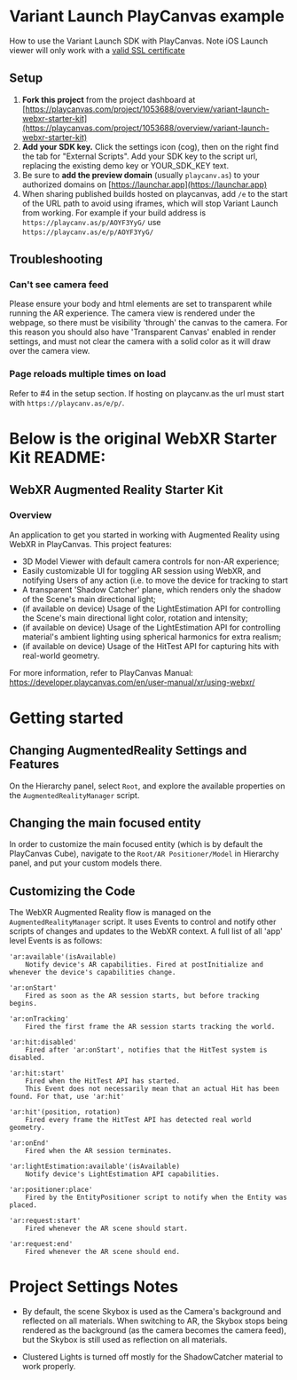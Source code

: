 # Variant Launch PlayCanvas example

How to use the Variant Launch SDK with PlayCanvas. Note iOS Launch viewer will only work with a [valid SSL certificate](https://launch.variant3d.com/docs/development-guide)

## Setup

1.  **Fork this project** from the project dashboard at [https://playcanvas.com/project/1053688/overview/variant-launch-webxr-starter-kit](https://playcanvas.com/project/1053688/overview/variant-launch-webxr-starter-kit)
2.  **Add your SDK key.** Click the settings icon (cog), then on the right find the tab for "External Scripts". Add your SDK key to the script url, replacing the existing demo key or YOUR_SDK_KEY text.
3.  Be sure to **add the preview domain** (usually `playcanv.as`) to your authorized domains on [https://launchar.app](https://launchar.app)
4.  When sharing published builds hosted on playcanvas, add `/e` to the start of the URL path to avoid using iframes, which will stop Variant Launch from working. For example if your build address is `https://playcanv.as/p/AOYF3YyG/` use `https://playcanv.as/e/p/AOYF3YyG/`

## Troubleshooting

### Can't see camera feed

Please ensure your body and html elements are set to transparent while running the AR experience. The camera view is rendered under the webpage, so there must be visibility 'through' the canvas to the camera. For this reason you should also have 'Transparent Canvas' enabled in render settings, and must not clear the camera with a solid color as it will draw over the camera view.

### Page reloads multiple times on load

Refer to #4 in the setup section. If hosting on playcanv.as the url must start with `https://playcanv.as/e/p/`.

# Below is the original WebXR Starter Kit README:

## WebXR Augmented Reality Starter Kit

### Overview

An application to get you started in working with Augmented Reality using WebXR in PlayCanvas. This project features:

- 3D Model Viewer with default camera controls for non-AR experience;
- Easily customizable UI for toggling AR session using WebXR, and notifying Users of any action (i.e. to move the device for tracking to start
- A transparent 'Shadow Catcher' plane, which renders only the shadow of the Scene's main directional light;
- (if available on device) Usage of the LightEstimation API for controlling the Scene's main directional light color, rotation and intensity;
- (if available on device) Usage of the LightEstimation API for controlling material's ambient lighting using spherical harmonics for extra realism;
- (if available on device) Usage of the HitTest API for capturing hits with real-world geometry.

For more information, refer to PlayCanvas Manual:
https://developer.playcanvas.com/en/user-manual/xr/using-webxr/

# Getting started

## Changing AugmentedReality Settings and Features

On the Hierarchy panel, select `Root`, and explore the available properties on the `AugmentedRealityManager` script.

## Changing the main focused entity

In order to customize the main focused entity (which is by default the PlayCanvas Cube), navigate to the `Root/AR Positioner/Model` in Hierarchy panel, and put your custom models there.

## Customizing the Code

The WebXR Augmented Reality flow is managed on the `AugmentedRealityManager` script. It uses Events to control and notify other scripts of changes and updates to the WebXR context. A full list of all 'app' level Events is as follows:

    'ar:available'(isAvailable)
        Notify device's AR capabilities. Fired at postInitialize and whenever the device's capabilities change.

    'ar:onStart'
        Fired as soon as the AR session starts, but before tracking begins.

    'ar:onTracking'
        Fired the first frame the AR session starts tracking the world.

    'ar:hit:disabled'
        Fired after 'ar:onStart', notifies that the HitTest system is disabled.

    'ar:hit:start'
        Fired when the HitTest API has started.
        This Event does not necessarily mean that an actual Hit has been found. For that, use 'ar:hit'

    'ar:hit'(position, rotation)
        Fired every frame the HitTest API has detected real world geometry.

    'ar:onEnd'
        Fired when the AR session terminates.

    'ar:lightEstimation:available'(isAvailable)
        Notify device's LightEstimation API capabilities.

    'ar:positioner:place'
        Fired by the EntityPositioner script to notify when the Entity was placed.

    'ar:request:start'
        Fired whenever the AR scene should start.

    'ar:request:end'
        Fired whenever the AR scene should end.

# Project Settings Notes

- By default, the scene Skybox is used as the Camera's background and reflected on all materials. When switching to AR, the Skybox stops being rendered as the background (as the camera becomes the camera feed), but the Skybox is still used as reflection on all materials.

- Clustered Lights is turned off mostly for the ShadowCatcher material to work properly.
